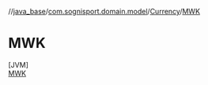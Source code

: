 //[java_base](../../../../index.md)/[com.sognisport.domain.model](../../index.md)/[Currency](../index.md)/[MWK](index.md)

# MWK

[JVM]\
[MWK](index.md)
